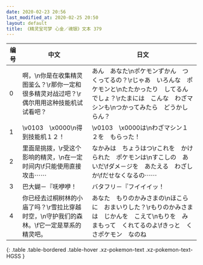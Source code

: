 ```yaml
---
date: 2020-02-23 20:56
last_modified_at: 2020-02-25 20:50
layout: default
title: 《精灵宝可梦 心金／魂银》文本 379
---
```

| 编号 | 中文 | 日文 |
| ---- | ---- | ---- |
| 0 | 啊，\n你是在收集精灵图鉴么？\r那你一定和很多精灵对战过吧？\r偶尔用用这种技能机试试看吧？ | あん　あなた\nポケモンずかん　つくってるの？\rじゃあ　いろんな　ポケモンと\nたたかったり　してるんでしょ？\rたまには　こんな　わざマシンも\nつかってみたら　どうかしらん？ |
| 1 | \v0103　\x0000\n得到技能机１２！ | \v0103　\x0000は\nわざマシン１２を　もらった！ |
| 2 | 里面是挑拨，\r受这个影响的精灵，\n在一定时间内\f只能使用直接攻击⋯⋯ | なかみは　ちょうはつ\rこれを　かけられた　ポケモンは\nすこしの　あいだ\fダメ－ジを　あたえる　わざしか\fだせなくなるの⋯⋯ |
| 3 | 巴大蝴－『呒咿咿！ | バタフリ－『フイイイッ！ |
| 4 | 你已经去过桐树林的小庙了吗？\r雪拉比穿越时空，\n守护我们的森林。\f它一定是草系的精灵吧。 | あなた　もりのかみさまの\nほこらに　おまいりした？\rもりのかみさまは　じかんを　こえて\nもりを　みまもって　くれてるのよ\fきっと　くさポケモン　なのね |
{: .table .table-bordered .table-hover .xz-pokemon-text .xz-pokemon-text-HGSS }